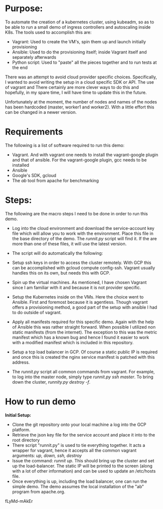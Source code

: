 # Purpose: 

To automate the creation of a kubernetes cluster, using kubeadm, so as to be able to run a small demo of ingress controllers and autoscaling inside K8s.  The tools used to accomplish this are:

  * Vagrant:  Used to create the VM's, spin them up and launch initially provisioning
  * Ansible:  Used to do the provisioning itself; inside Vagrant itself and separately afterwards
  * Python script:  Used to "paste" all the pieces together and to run tests at the end
  
  


There was an attempt to avoid cloud provider specific choices.  Specifically, I wanted to avoid writing the setup in a cloud specific SDK or API.  The use of vagrant and   There certainly are more clever ways to do this and hopefully, in my spare time, I will have time
to update this in the future.

Unfortunately at the moment, the number of nodes and names of the nodes has been hardcoded (master, worker1 and worker2).  With a little effort this can be changed in a newer version.
  
  
# Requirements #
  
The following is a list of software required to run this demo:

  * Vagrant.  And with vagrant one needs to install the vagrant-google plugin and that of ansible.  For the vagrant-google plugin, gcc needs to be installed
  * Ansible
  * Google's SDK, gcloud
  * The *ab* tool from apache for benchmarking
  
  
# Steps: #


The following are the macro steps I need to be done in order to run this demo. 

  
  * Log into the cloud environment and download the service-account key file which will allow you to work with the environment.  Place this file in the base directory of the demo.  The *runnit.py* script will find it.  If the are more than one of these files, it will use the latest version.
  * The script will do automatically the following:
* Setup ssh keys in order to access the cluster remotely.  With GCP this can be accomplished with gcloud compute config-ssh.  Vagrant usually handles this on its own, but needs this with GCP.
* Spin up the virtual machines.  As mentioned, I have chosen Vagrant since I am familiar with it and because it is not provider specific.
* Setup the Kubernetes inside on the VMs.  Here the choice went to Ansible.  First and foremost because it is agentless.  Though vagrant offers a provisioning method, a good part of the setup with ansible I had to do outside of vagrant.
* Apply all manifests required for this specific demo.  Again with the help of Ansible this was rather straight forward.  When possible I utilized non static manifests (from the internet).  The exception to this was the metric manifest which has a known bug and hence I found it easier to work with a modified manifest which is included in this repository.
* Setup a tcp load balancer in GCP.  Of course a static public IP is required and once this is created the nginx service manifest is patched with this address.


* The *runnit.py* script all common commands from vagrant.  For example, to log into the master node, simply type *runnit.py ssh master*.  To bring down the cluster, *runnity.py destroy -f*.
    
  
# How to run demo

 **Initial Setup:**
 
 
  * Clone the git repository onto your local machine a log into the GCP platform. 
  * Retrieve the json key file for the service account and place it into to the root directory
  * There script "runnit.py" is used to tie everything together.  It acts a wrapper for vagrant, hence it accepts all the common vagrant arguments: *up, down, ssh, destroy*
  * Issue the command: *runnit up*.  This should bring up the cluster and set up the load-balancer.  The static IP will be printed to the screen (along with a lot of other information) and can be used to update an /etc/hosts file.
  * Once everything is up, including the load balancer, one can run the simple demo.  The demo assumes the local installation of the "ab" program from apache.org.  
  
  
fLyMd-mAkEr